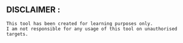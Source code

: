 ## DISCLAIMER : 
	This tool has been created for learning purposes only.
	I am not responsible for any usage of this tool on unauthorised targets.

